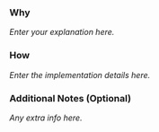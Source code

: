 <!--
  Thank you for submitting a PR! 
  Please fill out all sections below to help us understand your changes.
-->

### Why
<!-- 
  1. Why is this change necessary?
  2. What problem does it solve or improve?
  3. Link to any relevant issues, if applicable.
-->
_Enter your explanation here._

### How
<!--
  1. How did you implement this?
  2. Outline the approach or steps taken.
  3. List any resources or documentation that helped you.
-->
_Enter the implementation details here._

### Additional Notes (Optional)
<!--
  Use this space for additional considerations: 
  - Potential side effects
  - Dependencies 
  - Testing instructions
  - Anything else reviewers should know
-->
_Any extra info here._
